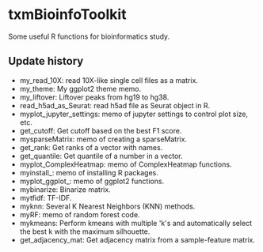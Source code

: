 # txmBioinfoToolkit

Some useful R functions for bioinformatics study.


## Update history

- my_read_10X: read 10X-like single cell files as a matrix.
- my_theme: My ggplot2 theme memo.
- my_liftover: Liftover peaks from hg19 to hg38.
- read_h5ad_as_Seurat: read h5ad file as Seurat object in R.
- myplot_jupyter_settings: memo of jupyter settings to control plot size, etc.
- get_cutoff: Get cutoff based on the best F1 score.
- mysparseMatrix: memo of creating a sparseMatrix.
- get_rank: Get ranks of a vector with names.
- get_quantile: Get quantile of a number in a vector.
- myplot_ComplexHeatmap: memo of ComplexHeatmap functions.
- myinstall_: memo of installing R packages. 
- myplot_ggplot_: memo of ggplot2 functions. 
- mybinarize: Binarize matrix.
- mytfidf: TF-IDF.
- myknn: Several K Nearest Neighbors (KNN) methods.
- myRF: memo of random forest code. 
- mykmeans: Perform kmeans with multiple 'k's and automatically select the best k with the maximum silhouette.
- get_adjacency_mat: Get adjacency matrix from a sample-feature matrix.


